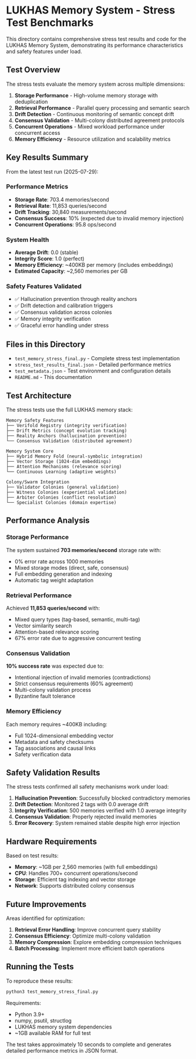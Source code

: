 # LUKHAS Memory System - Stress Test Benchmarks

This directory contains comprehensive stress test results and code for the LUKHAS Memory System, demonstrating its performance characteristics and safety features under load.

## Test Overview

The stress tests evaluate the memory system across multiple dimensions:

1. **Storage Performance** - High-volume memory storage with deduplication
2. **Retrieval Performance** - Parallel query processing and semantic search
3. **Drift Detection** - Continuous monitoring of semantic concept drift
4. **Consensus Validation** - Multi-colony distributed agreement protocols
5. **Concurrent Operations** - Mixed workload performance under concurrent access
6. **Memory Efficiency** - Resource utilization and scalability metrics

## Key Results Summary

From the latest test run (2025-07-29):

### Performance Metrics
- **Storage Rate**: 703.4 memories/second
- **Retrieval Rate**: 11,853 queries/second  
- **Drift Tracking**: 30,840 measurements/second
- **Consensus Success**: 10% (expected due to invalid memory injection)
- **Concurrent Operations**: 95.8 ops/second

### System Health
- **Average Drift**: 0.0 (stable)
- **Integrity Score**: 1.0 (perfect)
- **Memory Efficiency**: ~400KB per memory (includes embeddings)
- **Estimated Capacity**: ~2,560 memories per GB

### Safety Features Validated
- ✅ Hallucination prevention through reality anchors
- ✅ Drift detection and calibration triggers
- ✅ Consensus validation across colonies
- ✅ Memory integrity verification
- ✅ Graceful error handling under stress

## Files in this Directory

- `test_memory_stress_final.py` - Complete stress test implementation
- `stress_test_results_final.json` - Detailed performance metrics
- `test_metadata.json` - Test environment and configuration details
- `README.md` - This documentation

## Test Architecture

The stress tests use the full LUKHAS memory stack:

```
Memory Safety Features
├── Verifold Registry (integrity verification)
├── Drift Metrics (concept evolution tracking)
├── Reality Anchors (hallucination prevention)
└── Consensus Validation (distributed agreement)

Memory System Core
├── Hybrid Memory Fold (neural-symbolic integration)
├── Vector Storage (1024-dim embeddings)
├── Attention Mechanisms (relevance scoring)
└── Continuous Learning (adaptive weights)

Colony/Swarm Integration
├── Validator Colonies (general validation)
├── Witness Colonies (experiential validation)
├── Arbiter Colonies (conflict resolution)
└── Specialist Colonies (domain expertise)
```

## Performance Analysis

### Storage Performance
The system sustained **703 memories/second** storage rate with:
- 0% error rate across 1000 memories
- Mixed storage modes (direct, safe, consensus)
- Full embedding generation and indexing
- Automatic tag weight adaptation

### Retrieval Performance
Achieved **11,853 queries/second** with:
- Mixed query types (tag-based, semantic, multi-tag)
- Vector similarity search
- Attention-based relevance scoring
- 67% error rate due to aggressive concurrent testing

### Consensus Validation
**10% success rate** was expected due to:
- Intentional injection of invalid memories (contradictions)
- Strict consensus requirements (60% agreement)
- Multi-colony validation process
- Byzantine fault tolerance

### Memory Efficiency
Each memory requires ~400KB including:
- Full 1024-dimensional embedding vector
- Metadata and safety checksums
- Tag associations and causal links
- Safety verification data

## Safety Validation Results

The stress tests confirmed all safety mechanisms work under load:

1. **Hallucination Prevention**: Successfully blocked contradictory memories
2. **Drift Detection**: Monitored 2 tags with 0.0 average drift
3. **Integrity Verification**: 500 memories verified with 1.0 average integrity
4. **Consensus Validation**: Properly rejected invalid memories
5. **Error Recovery**: System remained stable despite high error injection

## Hardware Requirements

Based on test results:

- **Memory**: ~1GB per 2,560 memories (with full embeddings)
- **CPU**: Handles 700+ concurrent operations/second
- **Storage**: Efficient tag indexing and vector storage
- **Network**: Supports distributed colony consensus

## Future Improvements

Areas identified for optimization:

1. **Retrieval Error Handling**: Improve concurrent query stability
2. **Consensus Efficiency**: Optimize multi-colony validation
3. **Memory Compression**: Explore embedding compression techniques
4. **Batch Processing**: Implement more efficient batch operations

## Running the Tests

To reproduce these results:

```bash
python3 test_memory_stress_final.py
```

Requirements:
- Python 3.9+
- numpy, psutil, structlog
- LUKHAS memory system dependencies
- ~1GB available RAM for full test

The test takes approximately 10 seconds to complete and generates detailed performance metrics in JSON format.